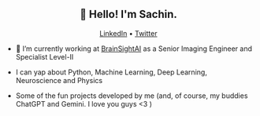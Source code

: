 <h2 align="center">👋 Hello! I'm Sachin.</h2>
<p align="center">
  <a href="linkedin.com/in/sachinpatalasingh">LinkedIn</a> •
  <a href="https://x.com/fMRI_boy">Twitter</a>
</p>

- 🔭 I’m currently working at [BrainSightAI](https://www.brainsightai.com/) as a Senior Imaging Engineer and Specialist Level-II
- I can yap about Python, Machine Learning, Deep Learning, Neuroscience and Physics

- Some of the fun projects developed by me (and, of course, my buddies ChatGPT and Gemini. I love you guys <3 )

<!--
**dundermain/dundermain** is a ✨ _special_ ✨ repository because its `README.md` (this file) appears on your GitHub profile.

Here are some ideas to get you started:

- 🔭 I’m currently working on ...
- 🌱 I’m currently learning ...
- 👯 I’m looking to collaborate on ...
- 🤔 I’m looking for help with ...
- 💬 Ask me about ...
- 📫 How to reach me: ...
- 😄 Pronouns: ...
- ⚡ Fun fact: ...
-->
